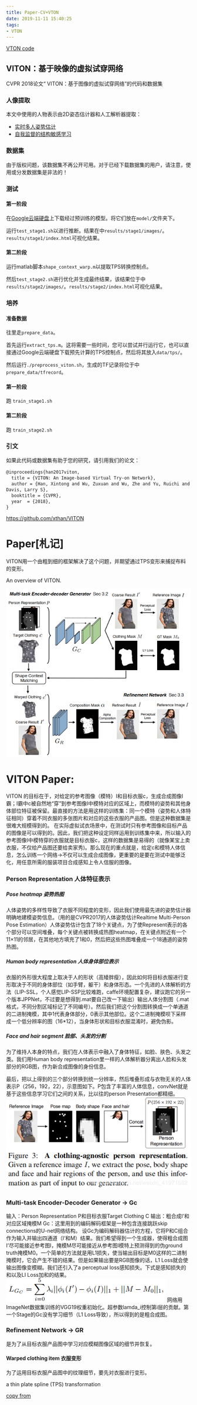 ```yaml
---
title: Paper-CV+VTON
date: 2019-11-11 15:40:25
tags:
- VTON
---
```


[VTON code]( https://github.com/xthan/VITON)

## VITON：基于映像的虚拟试穿网络

CVPR 2018论文“ VITON：基于图像的虚拟试穿网络”的代码和数据集

### 人像提取

本文中使用的人物表示由2D姿态估计器和人工解析器提取：

- [实时多人姿势估计](https://github.com/ZheC/Realtime_Multi-Person_Pose_Estimation)
- [自我监督的结构敏感学习](https://github.com/Engineering-Course/LIP_SSL)

### 数据集

由于版权问题，该数据集不再公开可用。对于已经下载数据集的用户，请注意，使用或分发数据集是非法的！

### 测试

#### 第一阶段

在[Google云端硬盘](https://drive.google.com/drive/folders/1qFU4KmvnEr4CwEFXQZS_6Ebw5dPJAE21?usp=sharing)上下载经过预训练的模型。将它们放在`model/`文件夹下。

运行`test_stage1.sh`以进行推断。结果在中`results/stage1/images/`。`results/stage1/index.html`可视化结果。

#### 第二阶段

运行matlab脚本`shape_context_warp.m`以提取TPS转换控制点。

然后`test_stage2.sh`进行优化并生成最终结果，该结果位于中`results/stage2/images/`。`results/stage2/index.html`可视化结果。

### 培养

#### 准备数据

往里走`prepare_data`。

首先运行`extract_tps.m`。这将需要一些时间，您可以尝试并行运行它，也可以直接通过Google云端硬盘下载预先计算的TPS控制点，然后将其放入`data/tps/`。

然后运行`./preprocess_viton.sh`，生成的TF记录将位于中`prepare_data/tfrecord`。

#### 第一阶段

跑 `train_stage1.sh`

#### 第二阶段

跑 `train_stage2.sh`

### 引文

如果此代码或数据集有助于您的研究，请引用我们的论文：

```
@inproceedings{han2017viton,
  title = {VITON: An Image-based Virtual Try-on Network},
  author = {Han, Xintong and Wu, Zuxuan and Wu, Zhe and Yu, Ruichi and Davis, Larry S},
  booktitle = {CVPR},
  year  = {2018},
}
```

https://github.com/xthan/VITON

# Paper[札记]

VITON用一个由粗到细的框架解决了这个问题，并期望通过TPS变形来捕捉布料的变形。

An overview of VITON.  

![1573543133654](Paper-CV+VTON/1573543133654.png)





# VITON Paper:

VITON 的目标在于，对给定的参考图像（模特）I和目标衣服c，生成合成图像I霸；I霸中c被自然地“穿”到参考图像I中模特对应的区域上，而模特的姿势和其他身体部位特征被保留。最直接的方法是用这样的训练集：同一个模特（姿势和人体特征相同）穿着不同衣服的多张图片和对应的这些衣服的产品图。但是这种数据集是很难大规模得到的。
在实际虚拟试衣场景中，在测试时只有参考图像和目标产品的图像是可以得到的。因此，我们把这种设定同样运用到训练集中来，所以输入的参考图像I中模特穿的衣服就是目标衣服c，这样的数据集是易得的（就像某宝上卖衣服，不仅给产品图还要给卖家秀)。那么现在的重点就是，给定c和模特人体信息，怎么训练一个网络->不仅可以生成合成图像，更重要的是要在测试中能够泛化，用任意所需的服装项目合成感知上令人信服的图像。

### Person Representation 人体特征表示

##### Pose heatmap 姿势热图

人体姿势的多样性导致了衣服不同程度的变形，因此我们使用最先进的姿势估计器明确地建模姿势信息。（用的是CVPR2017的人体姿势估计Realtime Multi-Person Pose Estimation）人体姿势估计包含了18个关键点，为了使Represent表示的各个部分可以空间堆叠，每个关键点被转换成热图heatmap，在关键点附近有一个11×11的邻居，在其他地方填充了1和0，然后把这些热图堆叠成一个18通道的姿势热图。

##### Human body representation 人体身体部位表示

衣服的外形很大程度上取决于人的形状（高矮胖瘦），因此如何将目标衣服进行变形取决于不同的身体部位（如手臂，躯干）和身体形态。一个先进的人体解析的方法（LIP-SSL，个人感觉LIP-SSP比较难跑，caffe环境配置复杂，建议跑它的另一个版本JPPNet，不过要是想得到.mat要自己改一下输出）输出人体分割图（.mat格式，不同分割区域标记了不同编号）。然后我们把这个分割图转换成一个单通道的二进制掩模，其中1代表身体部分，0表示其他部位。这个二进制掩模呗下采样成一个低分辨率的图（16*12），当身体形状和目标衣服混淆时，避免伪影。

##### Face and hair segment 脸部、头发的分割

为了维持人本身的特点，我们在人体表示中融入了身体特征，如脸、肤色、头发之类。我们用Human body representation里一样的人体解析器分离出人脸和头发部分的RGB图，作为新合成图像的身份信息。

最后，把以上得到的三个部分转换到统一分辨率，然后堆叠形成与衣物无关的人体表示P（256，192，22），示意图如下。P包含了丰富的人体信息，convNet就是基于这些信息学习它们之间的关系，比以往的person Presentation都精细。
![在这里插入图片描述](Paper-CV+VTON/20190525153625478.png)

### Multi-task Encoder-Decoder Generator -> Gc

输入：Person Representation P和目标衣服Target Clothing C
输出：粗合成I’和对应区域掩模M
Gc：这里用到的编码解码框架是一种包含连接跳跃skip connections的U-net网络结构。
设Gc为编码解码器估计的方程，它将P和C组合作为输入并输出四通道（I‘和M）结果。我们希望得到一个生成器，使得粗合成图I’尽可能接近参考图I，掩模M尽可能接近从参考图I模特上预测得到的伪ground truth掩模M0。一个简单的方法就是用L1损失，使当输出目标是M0这样的二进制掩模时，它会产生不错的结果。但是如果输出要是RGB图像的话，L1 Loss就会使输出图像变模糊。我们还引入了a perceptual loss感知损失。下式是感知损失的和以及LI Loss加和的结果。
![在这里插入图片描述](Paper-CV+VTON/20190525163224192.png)
网络用ImageNet数据集训练的VGG19权重初始化。超参数lamda_i控制第i层的贡献。第一个Stage的Gc没有学习细节（L1 Loss导致），所以得到的是粗合成图。

### Refinement Network -> GR

是为了从目标衣服产品图中学习对应模糊图像区域的细节并恢复。

#### Warped clothing item 衣服变形

为了运用目标衣服产品图中的纹理细节，要先对衣服进行变形。

a thin plate spline (TPS) transformation

[ copy from ](https://blog.csdn.net/weixin_41971682/article/details/90549389)
